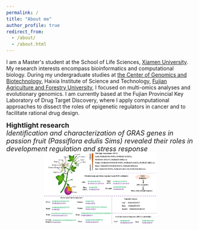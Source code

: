 ```yaml
---
permalink: /
title: "About me"
author_profile: true
redirect_from: 
  - /about/
  - /about.html
---
```


I am a Master's student at the School of Life Sciences, [Xiamen University](https://www.xmu.edu.cn/). My research interests encompass bioinformatics and computational biology. During my undergraduate studies at [the Center of Genomics and Biotechnology](https://genome.fafu.edu.cn/), Haixia Institute of Science and Technology, [Fujian Agriculture and Forestry University](https://www.fafu.edu.cn/), I focused on multi-omics analyses and evolutionary genomics. I am currently based at the Fujian Provincial Key Laboratory of Drug Target Discovery, where I apply computational approaches to dissect the roles of epigenetic regulators in cancer and to facilitate rational drug design.

<font size=4>**Hightlight research**
<br />
   *Identification and characterization of GRAS genes in passion fruit (<i>Passiflora edulis Sims</i>) revealed their roles in development regulation and stress response*
<br />
<img src="_pages/PeGRAS.png" alt="avatar" width="300" style="display:block;margin:auto;">
